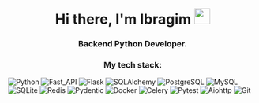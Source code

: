 <h1 align="center">Hi there, I'm Ibragim
<img src="https://github.com/blackcater/blackcater/raw/main/images/Hi.gif" height="32"/></h1>
<h3 align="center">Backend Python Developer.</h3>

<h3 align="center">My tech stack: </h3>

![Python](https://img.shields.io/badge/Python-3776AB.svg?style=flat&logo=python&logoColor=white)
![Fast_API](https://img.shields.io/badge/Fast_API-009688.svg?style=flat&logo=fastapi&logoColor=white)
![Flask](https://img.shields.io/badge/Flask-000000.svg?style=flat&logo=flask&logoColor=white)
![SQLAlchemy](https://img.shields.io/badge/SQLAlchemy-D71F00.svg?style=flat&logo=sqlalchemy&logoColor=white)
![PostgreSQL](https://img.shields.io/badge/PostgreSQL-4169E1.svg?style=flat&logo=postgresql&logoColor=white)
![MySQL](https://img.shields.io/badge/MySQL-4479A1.svg?style=flat&logo=mysql&logoColor=white)
![SQLite](https://img.shields.io/badge/SQLite-003B57.svg?style=flat&logo=sqlite&logoColor=white)
![Redis](https://img.shields.io/badge/Redis-DC382D.svg?style=flat&logo=redis&logoColor=white)
![Pydentic](https://img.shields.io/badge/Pydentic-E92063.svg?style=flat&logo=pydantic&logoColor=white)
![Docker](https://img.shields.io/badge/Docker-2496ED.svg?style=flat&logo=docker&logoColor=white)
![Celery](https://img.shields.io/badge/Celery-37814A.svg?style=flat&logo=Celery&logoColor=white)
![Pytest](https://img.shields.io/badge/Pytest-0A9EDC.svg?style=flat&logo=pytest&logoColor=white)
![Aiohttp](https://img.shields.io/badge/aiohttp-2C5BB4.svg?style=flat&logo=aiohttp&logoColor=white)
![Git](https://img.shields.io/badge/Git-F05032.svg?style=flat&logo=git&logoColor=white)

